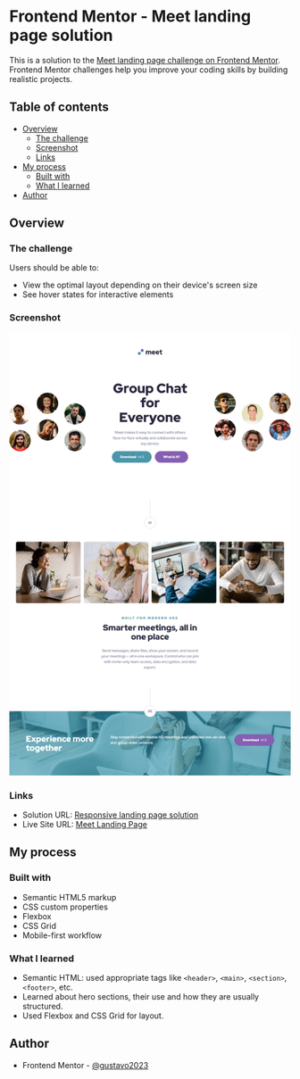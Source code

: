 # Frontend Mentor - Meet landing page solution

This is a solution to the [Meet landing page challenge on Frontend Mentor](https://www.frontendmentor.io/challenges/meet-landing-page-rbTDS6OUR). Frontend Mentor challenges help you improve your coding skills by building realistic projects.

## Table of contents

- [Overview](#overview)
  - [The challenge](#the-challenge)
  - [Screenshot](#screenshot)
  - [Links](#links)
- [My process](#my-process)
  - [Built with](#built-with)
  - [What I learned](#what-i-learned)
- [Author](#author)

## Overview

### The challenge

Users should be able to:

- View the optimal layout depending on their device's screen size
- See hover states for interactive elements

### Screenshot

![Live Site Screencapture](./assets/live-site-screencapture.png)

### Links

- Solution URL: [Responsive landing page solution](https://www.frontendmentor.io/solutions/responsive-landing-page-using-flexbox-and-css-grid-KsReAQfzve)
- Live Site URL: [Meet Landing Page](https://gustavo2023.github.io/meet-landing-page/)

## My process

### Built with

- Semantic HTML5 markup
- CSS custom properties
- Flexbox
- CSS Grid
- Mobile-first workflow

### What I learned

- Semantic HTML: used appropriate tags like `<header>`, `<main>`, `<section>`, `<footer>`, etc.
- Learned about hero sections, their use and how they are usually structured.
- Used Flexbox and CSS Grid for layout.

## Author

- Frontend Mentor - [@gustavo2023](https://www.frontendmentor.io/profile/gustavo2023)
